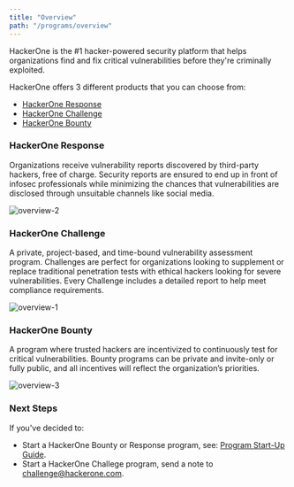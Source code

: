 ```yaml
---
title: "Overview"
path: "/programs/overview"
---
```


HackerOne is the #1 hacker-powered security platform that helps organizations find and fix critical vulnerabilities before they're criminally exploited. 

HackerOne offers 3 different products that you can choose from: 
* [HackerOne Response](###HackerOne-Response)
* [HackerOne Challenge](###HackerOne-Challenge)
* [HackerOne Bounty](###HackerOne-Bounty)

### HackerOne Response
Organizations receive vulnerability reports discovered by third-party hackers, free of charge. Security reports are ensured to end up in front of infosec professionals while minimizing the chances that vulnerabilities are disclosed through unsuitable channels like social media.

![overview-2](https://github.com/Hacker0x01/docs.hackerone.com/blob/master/docs/programs/images/overview-2.png?raw=true)

### HackerOne Challenge
A private, project-based, and time-bound vulnerability assessment program. Challenges are perfect for organizations looking to supplement or replace traditional penetration tests with ethical hackers looking for severe vulnerabilities. Every Challenge  includes a detailed report to help meet compliance requirements.

![overview-1](https://github.com/Hacker0x01/docs.hackerone.com/blob/master/docs/programs/images/overview-1.png?raw=true)

### HackerOne Bounty
A program where trusted hackers are incentivized to continuously test for critical vulnerabilities. Bounty programs can be private and invite-only or fully public, and all incentives will reflect the organization’s priorities. 

![overview-3](https://github.com/Hacker0x01/docs.hackerone.com/blob/master/docs/programs/images/overview-3.png?raw=true)

### Next Steps
If you've decided to:
* Start a HackerOne Bounty or Response program, see: [Program Start-Up Guide]("/programs/program-start-up-guide").
* Start a HackerOne Challege program, send a note to challenge@hackerone.com.
